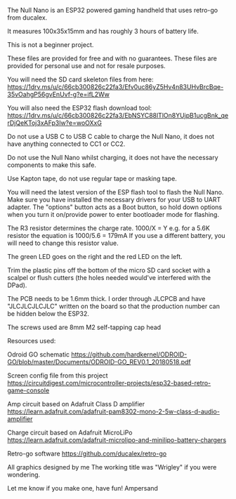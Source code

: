The Null Nano is an ESP32 powered gaming handheld that uses retro-go from ducalex.

It measures 100x35x15mm and has roughly 3 hours of battery life.

This is not a beginner project.

These files are provided for free and with no guarantees.
These files are provided for personal use and not for resale purposes.

You will need the SD card skeleton files from here: https://1drv.ms/u/c/66cb300826c22fa3/Efv0uc86yZ5Hv4n83UHvBrcBqe-35vOahgP56gvEnUvf-g?e=ifL2Ww

You will also need the ESP32 flash download tool: https://1drv.ms/u/c/66cb300826c22fa3/EbNSYC88lTlOn8YUjpB1ucgBnk_qerDjQeKToj3xAFp3lw?e=woOXxG

Do not use a USB C to USB C cable to charge the Null Nano, it does not have anything connected to CC1 or CC2.

Do not use the Null Nano whilst charging, it does not have the necessary components to make this safe.

Use Kapton tape, do not use regular tape or masking tape.

You will need the latest version of the ESP flash tool to flash the Null Nano. Make sure you have installed the necessary drivers for your USB to UART adapter. The "options" button acts as a Boot button, so hold down options when you turn it on/provide power to enter bootloader mode for flashing.

The R3 resistor determines the charge rate. 1000/X = Y
e.g. for a 5.6K resistor the equation is 1000/5.6 = 179mA
If you use a different battery, you will need to change this resistor value.

The green LED goes on the right and the red LED on the left.

Trim the plastic pins off the bottom of the micro SD card socket with a scalpel or flush cutters (the holes needed would've interfered with the DPad).

The PCB needs to be 1.6mm thick. I order through JLCPCB and have "JLCJLCJLCJLC" written on the board so that the production number can be hidden below the ESP32.

The screws used are 8mm M2 self-tapping cap head



Resources used:

Odroid GO schematic
https://github.com/hardkernel/ODROID-GO/blob/master/Documents/ODROID-GO_REV0.1_20180518.pdf

Screen config file from this project
https://circuitdigest.com/microcontroller-projects/esp32-based-retro-game-console

Amp circuit based on Adafruit Class D amplifier
https://learn.adafruit.com/adafruit-pam8302-mono-2-5w-class-d-audio-amplifier

Charge circuit based on Adafruit MicroLiPo
https://learn.adafruit.com/adafruit-microlipo-and-minilipo-battery-chargers

Retro-go software
https://github.com/ducalex/retro-go

All graphics designed by me
The working title was "Wrigley" if you were wondering.

Let me know if you make one, have fun!
Ampersand
